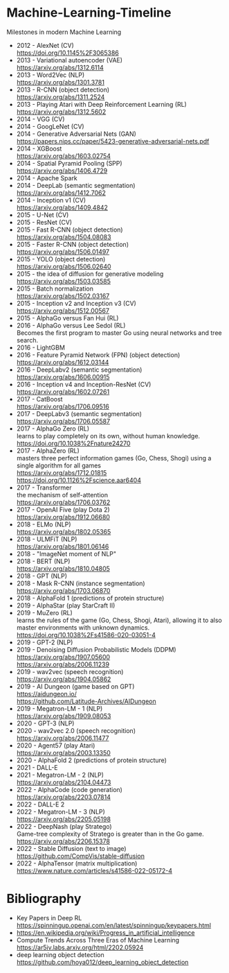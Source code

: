 # Machine-Learning-Timeline
Milestones in modern Machine Learning

* 2012 - AlexNet (CV)<br>
https://doi.org/10.1145%2F3065386 
* 2013 - Variational autoencoder (VAE) <br>
https://arxiv.org/abs/1312.6114
* 2013 - Word2Vec (NLP) <br>
https://arxiv.org/abs/1301.3781
* 2013 - R-CNN (object detection) <br>
https://arxiv.org/abs/1311.2524
* 2013 - Playing Atari with Deep Reinforcement Learning (RL) <br>
https://arxiv.org/abs/1312.5602
* 2014 - VGG (CV)
* 2014 - GoogLeNet (CV)
* 2014 - Generative Adversarial Nets (GAN) <br>
https://papers.nips.cc/paper/5423-generative-adversarial-nets.pdf
* 2014 - XGBoost <br>
https://arxiv.org/abs/1603.02754
* 2014 - Spatial Pyramid Pooling (SPP) <br>
https://arxiv.org/abs/1406.4729
* 2014 - Apache Spark
* 2014 - DeepLab (semantic segmentation) <br>
https://arxiv.org/abs/1412.7062
* 2014 - Inception v1 (CV) <br>
https://arxiv.org/abs/1409.4842
* 2015 - U-Net (CV)
* 2015 - ResNet (CV)
* 2015 - Fast R-CNN (object detection) <br>
https://arxiv.org/abs/1504.08083
* 2015 - Faster R-CNN (object detection) <br>
https://arxiv.org/abs/1506.01497
* 2015 - YOLO (object detection) <br>
https://arxiv.org/abs/1506.02640
* 2015 - the idea of diffusion for generative modeling <br>
https://arxiv.org/abs/1503.03585
* 2015 - Batch normalization <br>
https://arxiv.org/abs/1502.03167
* 2015 - Inception v2 and Inception v3 (CV) <br>
https://arxiv.org/abs/1512.00567
* 2015 - AlphaGo versus Fan Hui (RL)
* 2016 - AlphaGo versus Lee Sedol (RL) <br>
Becomes the first program to master Go using neural networks and tree search.
* 2016 - LightGBM 
* 2016 - Feature Pyramid Network (FPN) (object detection) <br>
https://arxiv.org/abs/1612.03144
* 2016 - DeepLabv2 (semantic segmentation) <br>
https://arxiv.org/abs/1606.00915
* 2016 - Inception v4 and Inception-ResNet (CV) <br>
https://arxiv.org/abs/1602.07261
* 2017 - CatBoost <br>
https://arxiv.org/abs/1706.09516
* 2017 - DeepLabv3 (semantic segmentation) <br>
https://arxiv.org/abs/1706.05587 
* 2017 - AlphaGo Zero (RL) <br>
learns to play completely on its own, without human knowledge. <br>
https://doi.org/10.1038%2Fnature24270
* 2017 - AlphaZero (RL) <br>
masters three perfect information games (Go, Chess, Shogi) using a single algorithm for all games <br>
https://arxiv.org/abs/1712.01815 <br>
https://doi.org/10.1126%2Fscience.aar6404
* 2017 - Transformer <br>
the mechanism of self-attention <br>
https://arxiv.org/abs/1706.03762
* 2017 - OpenAI Five (play Dota 2) <br>
https://arxiv.org/abs/1912.06680
* 2018 - ELMo (NLP) <br>
https://arxiv.org/abs/1802.05365
* 2018 - ULMFiT (NLP) <br>
https://arxiv.org/abs/1801.06146
* 2018 - "ImageNet moment of NLP"
* 2018 - BERT (NLP) <br>
https://arxiv.org/abs/1810.04805
* 2018 - GPT (NLP)
* 2018 - Mask R-CNN (instance segmentation) <br>
https://arxiv.org/abs/1703.06870
* 2018 - AlphaFold 1 (predictions of protein structure)
* 2019 - AlphaStar (play StarCraft II)
* 2019 - MuZero (RL) <br>
learns the rules of the game (Go, Chess, Shogi, Atari), allowing it to also master environments with unknown dynamics. <br>
https://doi.org/10.1038%2Fs41586-020-03051-4
* 2019 - GPT-2 (NLP)
* 2019 - Denoising Diffusion Probabilistic Models (DDPM) <br>
https://arxiv.org/abs/1907.05600 <br>
https://arxiv.org/abs/2006.11239
* 2019 - wav2vec (speech recognition) <br>
https://arxiv.org/abs/1904.05862
* 2019 - AI Dungeon (game based on GPT) <br>
https://aidungeon.io/ <br>
https://github.com/Latitude-Archives/AIDungeon
* 2019 - Megatron-LM - 1 (NLP) <br>
https://arxiv.org/abs/1909.08053
* 2020 - GPT-3 (NLP)
* 2020 - wav2vec 2.0 (speech recognition) <br>
https://arxiv.org/abs/2006.11477
* 2020 - Agent57 (play Atari) <br>
https://arxiv.org/abs/2003.13350
* 2020 - AlphaFold 2 (predictions of protein structure)
* 2021 - DALL-E
* 2021 - Megatron-LM - 2 (NLP) <br>
https://arxiv.org/abs/2104.04473
* 2022 - AlphaCode (code generation) <br>
https://arxiv.org/abs/2203.07814
* 2022 - DALL-E 2
* 2022 - Megatron-LM - 3 (NLP) <br>
https://arxiv.org/abs/2205.05198
* 2022 - DeepNash (play Stratego) <br>
Game-tree complexity of Stratego is greater than in the Go game. <br>
https://arxiv.org/abs/2206.15378
* 2022 - Stable Diffusion (text to image) <br>
https://github.com/CompVis/stable-diffusion
* 2022 - AlphaTensor (matrix multiplication) <br>
https://www.nature.com/articles/s41586-022-05172-4

  
# Bibliography
* Key Papers in Deep RL <br>
https://spinningup.openai.com/en/latest/spinningup/keypapers.html
* https://en.wikipedia.org/wiki/Progress_in_artificial_intelligence
* Compute Trends Across Three Eras of Machine Learning <br>
https://ar5iv.labs.arxiv.org/html/2202.05924
* deep learning object detection <br>
https://github.com/hoya012/deep_learning_object_detection
